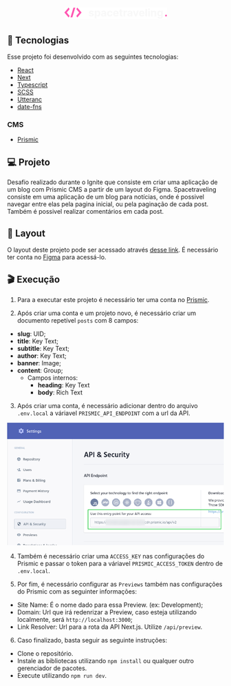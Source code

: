<h1 align="center">
  <img alt="spacetraveling" title="spacetraveling" src=".github/logo.png" />
</h1>

## :rocket: Tecnologias

Esse projeto foi desenvolvido com as seguintes tecnologias:
- [React](https://reactjs.org/)
- [Next](https://nextjs.org/)
- [Typescript](https://www.typescriptlang.org/)
- [SCSS](https://sass-lang.com/)
- [Utteranc](https://utteranc.es/)
- [date-fns](https://date-fns.org/)

### CMS

- [Prismic](https://prismic.io/)

## :computer: Projeto
Desafio realizado durante o Ignite que consiste em criar uma aplicação de um blog com Prismic CMS a partir de um layout do Figma. Spacetraveling consiste em uma aplicação de um blog para notícias, onde é possivel navegar entre elas pela pagina inicial, ou pela paginação de cada post. Também é possivel realizar comentários em cada post.

## :bookmark: Layout
O layout deste projeto pode ser acessado através [desse link](https://www.figma.com/file/W30Y0wDhaSomTeZLf2LDRI/Desafios-M%C3%B3dulo-3-ReactJS?node-id=0%3A1). É necessário ter conta no [Figma](http://figma.com/) para acessá-lo.

## :clapper: Execução
1. Para a executar este projeto é necessário ter uma conta no [Prismic](https://prismic.io/).

2. Após criar uma conta e um projeto novo, é necessário criar um documento repetível `posts` com 8 campos:

* **slug**: UID;
* **title**: Key Text;
* **subtitle**: Key Text;
* **author**: Key Text;
* **banner**: Image;
* **content**: Group;
  * Campos internos:
    * **heading**: Key Text
    * **body**: Rich Text

3. Após criar uma conta, é necessário adicionar dentro do arquivo `.env.local` a váriavel `PRISMIC_API_ENDPOINT` com a url da API.

<p align="center">
    <img alt="Prismic" src=".github/prismic-config.png" width="700">
</p>

4. Também é necessário criar uma `ACCESS_KEY` nas configurações do Prismic e passar o token para a váriavel `PRISMIC_ACCESS_TOKEN` dentro de `.env.local`.

5. Por fim, é necessário configurar as `Previews` também nas configurações do Prismic com as seguinter informações:

- Site Name: É o nome dado para essa Preview. (ex: Development);
- Domain: Url que irá redenrizar a Preview, caso esteja utilizando localmente, será `http://localhost:3000`;
- Link Resolver: Url para a rota da API Next.js. Utilize `/api/preview`.

6. Caso finalizado, basta seguir as seguinte instruções:

- Clone o repositório.
- Instale as bibliotecas utilizando `npm install` ou qualquer outro gerenciador de pacotes.
- Execute utilizando `npm run dev`.
